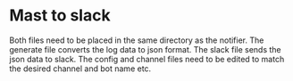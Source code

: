 # Mast to slack
Both files need to be placed in the same directory as the notifier.
The generate file converts the log data to json format.
The slack file sends the json data to slack.
The config and channel files need to be edited to match the desired channel and bot name etc.
